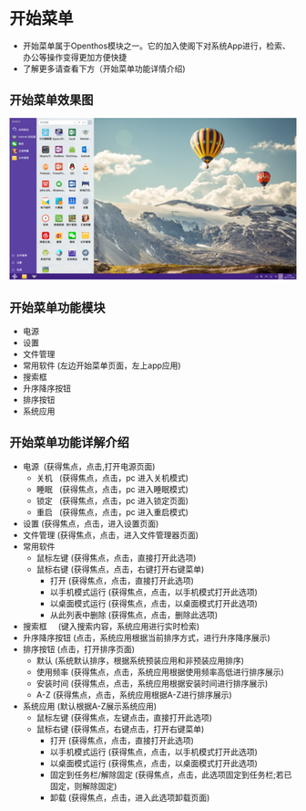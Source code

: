 # 开始菜单
   - 开始菜单属于Openthos模块之一。它的加入使阁下对系统App进行，检索、办公等操作变得更加方便快捷
   - 了解更多请查看下方（开始菜单功能详情介绍)

## 开始菜单效果图
![](pic/kaishicaidan/startmenu.png)

## 开始菜单功能模块
   - 电源
   - 设置
   - 文件管理
   - 常用软件 (左边开始菜单页面，左上app应用)
   - 搜索框
   - 升序降序按钮
   - 排序按钮
   - 系统应用

## 开始菜单功能详解介绍
   - 电源  (获得焦点，点击,打开电源页面)
      - 关机   (获得焦点，点击，pc 进入关机模式)
      - 睡眠   (获得焦点，点击，pc 进入睡眠模式)
      - 锁定   (获得焦点，点击，pc 进入锁定页面)
      - 重启   (获得焦点，点击，pc 进入重启模式)
   - 设置   (获得焦点，点击，进入设置页面)
   - 文件管理    (获得焦点，点击，进入文件管理器页面)
   - 常用软件
      - 鼠标左键    (获得焦点，点击，直接打开此选项)
      - 鼠标右键    (获得焦点，点击，右键打开右键菜单)
         - 打开    (获得焦点，点击，直接打开此选项)
         - 以手机模式运行    (获得焦点，点击，以手机模式打开此选项)
         - 以桌面模式运行    (获得焦点，点击，以桌面模式打开此选项)
         - 从此列表中删除    (获得焦点，点击，删除此选项)
   - 搜索框     (键入搜索内容，系统应用进行实时检索)
   - 升序降序按钮     (点击，系统应用根据当前排序方式，进行升序降序展示)
   - 排序按钮    (点击，打开排序页面)
      - 默认   (系统默认排序，根据系统预装应用和非预装应用排序)
      - 使用频率    (获得焦点，点击，系统应用根据使用频率高低进行排序展示)
      - 安装时间    (获得焦点，点击，系统应用根据安装时间进行排序展示)
      - A-Z     (获得焦点，点击，系统应用根据A-Z进行排序展示)
   - 系统应用     (默认根据A-Z展示系统应用)
      - 鼠标左键     (获得焦点，左键点击，直接打开此选项)
      - 鼠标右键      (获得焦点，右键点击，打开右键菜单)
         - 打开     (获得焦点，点击，直接打开此选项)
         - 以手机模式运行     (获得焦点，点击，以手机模式打开此选项)
         - 以桌面模式运行     (获得焦点，点击，以桌面模式打开此选项)
         - 固定到任务栏/解除固定    (获得焦点，点击，此选项固定到任务栏;若已固定，则解除固定)
         - 卸载     (获得焦点，点击，进入此选项卸载页面)
